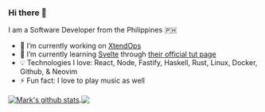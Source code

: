 ### Hi there 👋

I am a Software Developer from the Philippines 🇵🇭

- 🔭 I’m currently working on [XtendOps](https://github.com/xtendops-developers)
- 🌱 I’m currently learning [Svelte](https://svelte.dev/) through [their official tut page](https://svelte.dev/tutorial/basics)
- 💡 Technologies I love: React, Node, Fastify, Haskell, Rust, Linux, Docker, Github, & Neovim
- ⚡ Fun fact: I love to play music as well

<a href="https://github.com/anuraghazra/github-readme-stats">
  <img align="center" src="https://github-readme-stats.anuraghazra1.vercel.app/api?username=mark-lumbao&show_icons=true&include_all_commits=true&theme=gruvbox" alt="Mark's github stats" />
</a>
<a href="https://github.com/anuraghazra/github-readme-stats">
  <!-- Change the `github-readme-stats.anuraghazra1.vercel.app` to `github-readme-stats.vercel.app`  -->
  <img align="center" src="https://github-readme-stats.anuraghazra1.vercel.app/api/top-langs/?username=mark-lumbao&layout=compact&theme=gruvbox" />
</a
